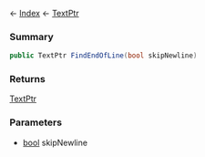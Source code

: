 ← [Index](Api-Index) ← [TextPtr](VRage.Game.ModAPI.Ingame.Utilities.TextPtr)

### Summary

```csharp
public TextPtr FindEndOfLine(bool skipNewline)
```

### Returns

[TextPtr](VRage.Game.ModAPI.Ingame.Utilities.TextPtr)

### Parameters

* [bool](System.Boolean) skipNewline
